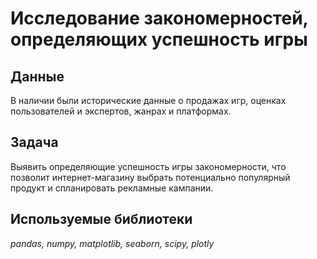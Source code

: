 # Исследование закономерностей, определяющих успешность игры


## Данные

В наличии были исторические данные о продажах игр, оценках пользователей и экспертов, жанрах и платформах.

## Задача

Выявить определяющие успешность игры закономерности, что позволит интернет-магазину выбрать потенциально популярный продукт и спланировать рекламные кампании.

## Используемые библиотеки
*pandas, numpy, matplotlib, seaborn, scipy, plotly*
